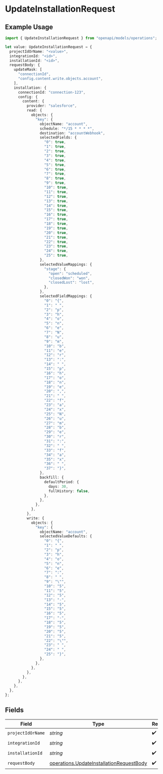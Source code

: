 # UpdateInstallationRequest

## Example Usage

```typescript
import { UpdateInstallationRequest } from "openapi/models/operations";

let value: UpdateInstallationRequest = {
  projectIdOrName: "<value>",
  integrationId: "<id>",
  installationId: "<id>",
  requestBody: {
    updateMask: [
      "connectionId",
      "config.content.write.objects.account",
    ],
    installation: {
      connectionId: "connection-123",
      config: {
        content: {
          provider: "salesforce",
          read: {
            objects: {
              "key": {
                objectName: "account",
                schedule: "*/15 * * * *",
                destination: "accountWebhook",
                selectedFields: {
                  "0": true,
                  "1": true,
                  "2": true,
                  "3": true,
                  "4": true,
                  "5": true,
                  "6": true,
                  "7": true,
                  "8": true,
                  "9": true,
                  "10": true,
                  "11": true,
                  "12": true,
                  "13": true,
                  "14": true,
                  "15": true,
                  "16": true,
                  "17": true,
                  "18": true,
                  "19": true,
                  "20": true,
                  "21": true,
                  "22": true,
                  "23": true,
                  "24": true,
                  "25": true,
                },
                selectedValueMappings: {
                  "stage": {
                    "open": "scheduled",
                    "closedWon": "won",
                    "closedLost": "lost",
                  },
                },
                selectedFieldMappings: {
                  "0": "{",
                  "1": " ",
                  "2": "p",
                  "3": "h",
                  "4": "o",
                  "5": "n",
                  "6": "e",
                  "7": "N",
                  "8": "u",
                  "9": "m",
                  "10": "b",
                  "11": "e",
                  "12": "r",
                  "13": ":",
                  "14": " ",
                  "15": "p",
                  "16": "h",
                  "17": "o",
                  "18": "n",
                  "19": "e",
                  "20": ",",
                  "21": " ",
                  "22": "f",
                  "23": "a",
                  "24": "x",
                  "25": "N",
                  "26": "u",
                  "27": "m",
                  "28": "b",
                  "29": "e",
                  "30": "r",
                  "31": ":",
                  "32": " ",
                  "33": "f",
                  "34": "a",
                  "35": "x",
                  "36": " ",
                  "37": "}",
                },
                backfill: {
                  defaultPeriod: {
                    days: 30,
                    fullHistory: false,
                  },
                },
              },
            },
          },
          write: {
            objects: {
              "key": {
                objectName: "account",
                selectedValueDefaults: {
                  "0": "{",
                  "1": " ",
                  "2": "p",
                  "3": "h",
                  "4": "o",
                  "5": "n",
                  "6": "e",
                  "7": ":",
                  "8": " ",
                  "9": "\"",
                  "10": "5",
                  "11": "5",
                  "12": "5",
                  "13": "-",
                  "14": "5",
                  "15": "5",
                  "16": "5",
                  "17": "-",
                  "18": "5",
                  "19": "5",
                  "20": "5",
                  "21": "5",
                  "22": "\"",
                  "23": " ",
                  "24": " ",
                  "25": "}",
                },
              },
            },
          },
        },
      },
    },
  },
};
```

## Fields

| Field                                                                                                | Type                                                                                                 | Required                                                                                             | Description                                                                                          |
| ---------------------------------------------------------------------------------------------------- | ---------------------------------------------------------------------------------------------------- | ---------------------------------------------------------------------------------------------------- | ---------------------------------------------------------------------------------------------------- |
| `projectIdOrName`                                                                                    | *string*                                                                                             | :heavy_check_mark:                                                                                   | N/A                                                                                                  |
| `integrationId`                                                                                      | *string*                                                                                             | :heavy_check_mark:                                                                                   | N/A                                                                                                  |
| `installationId`                                                                                     | *string*                                                                                             | :heavy_check_mark:                                                                                   | N/A                                                                                                  |
| `requestBody`                                                                                        | [operations.UpdateInstallationRequestBody](../../models/operations/updateinstallationrequestbody.md) | :heavy_check_mark:                                                                                   | N/A                                                                                                  |